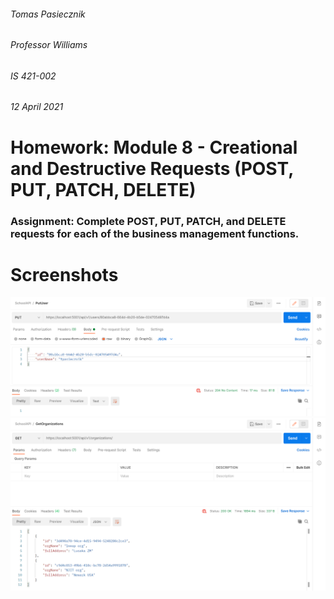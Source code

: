 ###### Tomas Pasiecznik
###### Professor Williams
###### IS 421-002
###### 12 April 2021

# Homework: Module 8 - Creational and Destructive Requests (POST, PUT, PATCH, DELETE)

### Assignment: Complete POST, PUT, PATCH, and DELETE requests for each of the business management functions.

# Screenshots
![PUT](/PUT.png "PUT") 
![PUT2](/PUT2.png "PUT2") 

